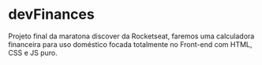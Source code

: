 # devFinances
Projeto final da maratona discover da Rocketseat, faremos uma calculadora financeira para uso doméstico focada totalmente no Front-end com HTML, CSS e JS puro.
